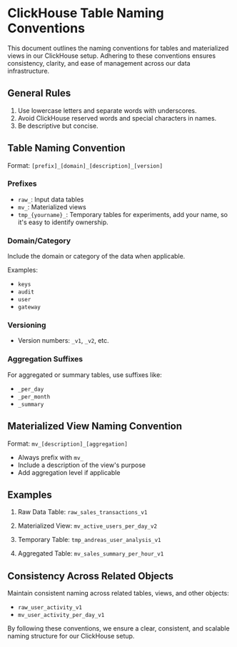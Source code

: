 
# ClickHouse Table Naming Conventions

This document outlines the naming conventions for tables and materialized views in our ClickHouse setup. Adhering to these conventions ensures consistency, clarity, and ease of management across our data infrastructure.

## General Rules

1. Use lowercase letters and separate words with underscores.
2. Avoid ClickHouse reserved words and special characters in names.
3. Be descriptive but concise.

## Table Naming Convention

Format: `[prefix]_[domain]_[description]_[version]`

### Prefixes

- `raw_`: Input data tables
- `mv_`: Materialized views
- `tmp_{yourname}_`: Temporary tables for experiments, add your name, so it's easy to identify ownership.

### Domain/Category

Include the domain or category of the data when applicable.

Examples:
- `keys`
- `audit`
- `user`
- `gateway`

### Versioning

- Version numbers: `_v1`, `_v2`, etc.

### Aggregation Suffixes

For aggregated or summary tables, use suffixes like:
- `_per_day`
- `_per_month`
- `_summary`

## Materialized View Naming Convention

Format: `mv_[description]_[aggregation]`

- Always prefix with `mv_`
- Include a description of the view's purpose
- Add aggregation level if applicable

## Examples

1. Raw Data Table:
   `raw_sales_transactions_v1`

2. Materialized View:
   `mv_active_users_per_day_v2`

3. Temporary Table:
   `tmp_andreas_user_analysis_v1`

4. Aggregated Table:
   `mv_sales_summary_per_hour_v1`

## Consistency Across Related Objects

Maintain consistent naming across related tables, views, and other objects:

- `raw_user_activity_v1`
- `mv_user_activity_per_day_v1`

By following these conventions, we ensure a clear, consistent, and scalable naming structure for our ClickHouse setup.

